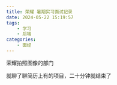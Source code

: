 ```yaml
---
title: 荣耀 暑期实习面试记录
date: 2024-05-22 15:19:57
tags:
    - 学习
    - 后端
categories:
    - 面经
---
```

荣耀拍照图像的部门

就聊了聊简历上有的项目，二十分钟就结束了